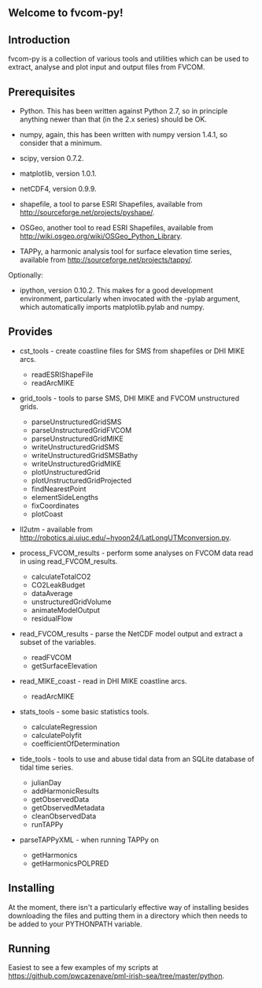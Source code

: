 Welcome to fvcom-py!
--------------------


Introduction
------------

fvcom-py is a collection of various tools and utilities which can be used to extract, analyse and plot input and output files from FVCOM.


Prerequisites
-------------

* Python. This has been written against Python 2.7, so in principle anything newer than that (in the 2.x series) should be OK.

* numpy, again, this has been written with numpy version 1.4.1, so consider that a minimum.

* scipy, version 0.7.2.

* matplotlib, version 1.0.1.

* netCDF4, version 0.9.9.

* shapefile, a tool to parse ESRI Shapefiles, available from <http://sourceforge.net/projects/pyshape/>.

* OSGeo, another tool to read ESRI Shapefiles, available from <http://wiki.osgeo.org/wiki/OSGeo_Python_Library>.

* TAPPy, a harmonic analysis tool for surface elevation time series, available from <http://sourceforge.net/projects/tappy/>.

Optionally:

* ipython, version 0.10.2. This makes for a good development environment, particularly when invocated with the -pylab argument, which automatically imports matplotlib.pylab and numpy.


Provides
--------

* cst_tools - create coastline files for SMS from shapefiles or DHI MIKE arcs.
    - readESRIShapeFile
    - readArcMIKE

* grid_tools - tools to parse SMS, DHI MIKE and FVCOM unstructured grids.
    - parseUnstructuredGridSMS
    - parseUnstructuredGridFVCOM
    - parseUnstructuredGridMIKE
    - writeUnstructuredGridSMS
    - writeUnstructuredGridSMSBathy
    - writeUnstructuredGridMIKE
    - plotUnstructuredGrid
    - plotUnstructuredGridProjected
    - findNearestPoint
    - elementSideLengths
    - fixCoordinates
    - plotCoast

* ll2utm - available from <http://robotics.ai.uiuc.edu/~hyoon24/LatLongUTMconversion.py>.

* process_FVCOM_results - perform some analyses on FVCOM data read in using read_FVCOM_results.
    - calculateTotalCO2
    - CO2LeakBudget
    - dataAverage
    - unstructuredGridVolume
    - animateModelOutput
    - residualFlow

* read_FVCOM_results - parse the NetCDF model output and extract a subset of the variables.
    - readFVCOM
    - getSurfaceElevation

* read_MIKE_coast - read in DHI MIKE coastline arcs.
    - readArcMIKE

* stats_tools - some basic statistics tools.
    - calculateRegression
    - calculatePolyfit
    - coefficientOfDetermination

* tide_tools - tools to use and abuse tidal data from an SQLite database of tidal time series.
    - julianDay
    - addHarmonicResults
    - getObservedData
    - getObservedMetadata
    - cleanObservedData
    - runTAPPy

* parseTAPPyXML - when running TAPPy on
    - getHarmonics
    - getHarmonicsPOLPRED


Installing
----------

At the moment, there isn't a particularly effective way of installing besides downloading the files and putting them in a directory which then needs to be added to your PYTHONPATH variable.

Running
-------

Easiest to see a few examples of my scripts at <https://github.com/pwcazenave/pml-irish-sea/tree/master/python>.
